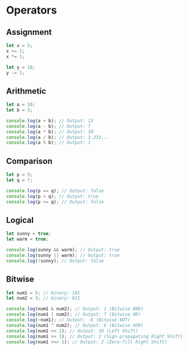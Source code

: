# Operators

## Assignment

```js
let x = 5;
x += 1;
x *= 1;

let y = 10;
y -= 1;
```

## Arithmetic

```js
let a = 10;
let b = 3;

console.log(a + b); // Output: 13
console.log(a - b); // Output: 7
console.log(a * b); // Output: 30
console.log(a / b); // Output: 3.333...
console.log(a % b); // Output: 1
```

## Comparison

```js
let p = 5;
let q = 7;

console.log(p == q); // Output: false
console.log(p < q); // Output: true
console.log(p >= q); // Output: false
```

## Logical

```js
let sunny = true;
let warm = true;

console.log(sunny && warm); // Output: true
console.log(sunny || warm); // Output: true
console.log(!sunny); // Output: false
```

## Bitwise

```js
let num1 = 5; // binary: 101
let num2 = 3; // binary: 011

console.log(num1 & num2); // Output: 1 (Bitwise AND)
console.log(num1 | num2); // Output: 7 (Bitwise OR)
console.log(~num1); // Output: -6 (Bitwise NOT)
console.log(num1 ^ num2); // Output: 6 (Bitwise XOR)
console.log(num1 << 1); // Output: 10 (Left Shift)
console.log(num1 >> 1); // Output: 2 (Sign-propagating Right Shift)
console.log(num1 >>> 1); // Output: 2 (Zero-fill Right Shift)
```

```js

```

```js

```

```js

```

```js

```

```js

```
